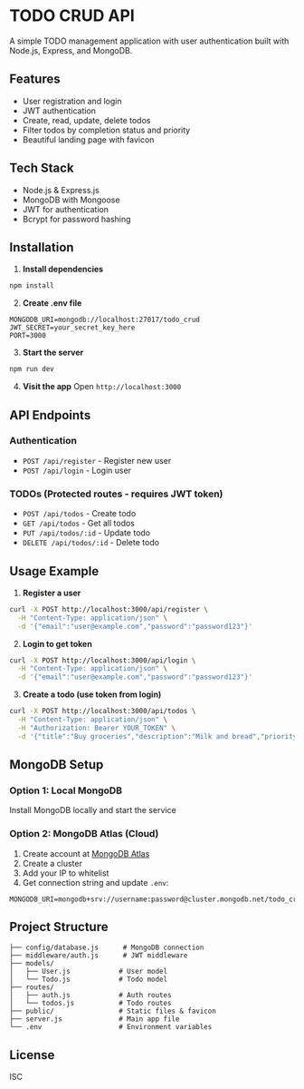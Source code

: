 # TODO CRUD API

A simple TODO management application with user authentication built with Node.js, Express, and MongoDB.

## Features

- User registration and login
- JWT authentication
- Create, read, update, delete todos
- Filter todos by completion status and priority
- Beautiful landing page with favicon

## Tech Stack

- Node.js & Express.js
- MongoDB with Mongoose
- JWT for authentication
- Bcrypt for password hashing

## Installation

1. **Install dependencies**
```bash
npm install
```

2. **Create .env file**
```env
MONGODB_URI=mongodb://localhost:27017/todo_crud
JWT_SECRET=your_secret_key_here
PORT=3000
```

3. **Start the server**
```bash
npm run dev
```

4. **Visit the app**
Open `http://localhost:3000`

## API Endpoints

### Authentication
- `POST /api/register` - Register new user
- `POST /api/login` - Login user

### TODOs (Protected routes - requires JWT token)
- `POST /api/todos` - Create todo
- `GET /api/todos` - Get all todos
- `PUT /api/todos/:id` - Update todo
- `DELETE /api/todos/:id` - Delete todo

## Usage Example

1. **Register a user**
```bash
curl -X POST http://localhost:3000/api/register \
  -H "Content-Type: application/json" \
  -d '{"email":"user@example.com","password":"password123"}'
```

2. **Login to get token**
```bash
curl -X POST http://localhost:3000/api/login \
  -H "Content-Type: application/json" \
  -d '{"email":"user@example.com","password":"password123"}'
```

3. **Create a todo (use token from login)**
```bash
curl -X POST http://localhost:3000/api/todos \
  -H "Content-Type: application/json" \
  -H "Authorization: Bearer YOUR_TOKEN" \
  -d '{"title":"Buy groceries","description":"Milk and bread","priority":"medium"}'
```

## MongoDB Setup

### Option 1: Local MongoDB
Install MongoDB locally and start the service

### Option 2: MongoDB Atlas (Cloud)
1. Create account at [MongoDB Atlas](https://cloud.mongodb.com)
2. Create a cluster
3. Add your IP to whitelist
4. Get connection string and update `.env`:
```env
MONGODB_URI=mongodb+srv://username:password@cluster.mongodb.net/todo_crud
```

## Project Structure

```
├── config/database.js      # MongoDB connection
├── middleware/auth.js      # JWT middleware
├── models/
│   ├── User.js            # User model
│   └── Todo.js            # Todo model
├── routes/
│   ├── auth.js            # Auth routes
│   └── todos.js           # Todo routes
├── public/                # Static files & favicon
├── server.js              # Main app file
└── .env                   # Environment variables
```

## License

ISC
